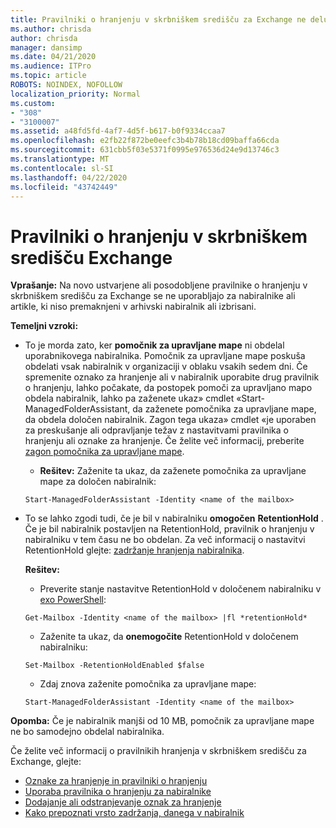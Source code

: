 ```yaml
---
title: Pravilniki o hranjenju v skrbniškem središču za Exchange ne delujejo
ms.author: chrisda
author: chrisda
manager: dansimp
ms.date: 04/21/2020
ms.audience: ITPro
ms.topic: article
ROBOTS: NOINDEX, NOFOLLOW
localization_priority: Normal
ms.custom:
- "308"
- "3100007"
ms.assetid: a48fd5fd-4af7-4d5f-b617-b0f9334ccaa7
ms.openlocfilehash: e2fb22f872be0eefc3b4b78b18cd09baffa66cda
ms.sourcegitcommit: 631cbb5f03e5371f0995e976536d24e9d13746c3
ms.translationtype: MT
ms.contentlocale: sl-SI
ms.lasthandoff: 04/22/2020
ms.locfileid: "43742449"
---
```

# <a name="retention-policies-in-exchange-admin-center"></a>Pravilniki o hranjenju v skrbniškem središču Exchange

 **Vprašanje:** Na novo ustvarjene ali posodobljene pravilnike o hranjenju v skrbniškem središču za Exchange se ne uporabljajo za nabiralnike ali artikle, ki niso premaknjeni v arhivski nabiralnik ali izbrisani. 
  
 **Temeljni vzroki:**
  
- To je morda zato, ker **pomočnik za upravljane mape** ni obdelal uporabnikovega nabiralnika. Pomočnik za upravljane mape poskuša obdelati vsak nabiralnik v organizaciji v oblaku vsakih sedem dni. Če spremenite oznako za hranjenje ali v nabiralnik uporabite drug pravilnik o hranjenju, lahko počakate, da postopek pomoči za upravljano mapo obdela nabiralnik, lahko pa zaženete ukaz» cmdlet «Start-ManagedFolderAssistant, da zaženete pomočnika za upravljane mape, da obdela določen nabiralnik. Zagon tega ukaza» cmdlet «je uporaben za preskušanje ali odpravljanje težav z nastavitvami pravilnika o hranjenju ali oznake za hranjenje. Če želite več informacij, preberite [zagon pomočnika za upravljane mape](https://msdn.microsoft.com/library/gg271153%28v=exchsrvcs.149%29.aspx#managedfolderassist).
    
  - **Rešitev:** Zaženite ta ukaz, da zaženete pomočnika za upravljane mape za določen nabiralnik:
    
  ```
  Start-ManagedFolderAssistant -Identity <name of the mailbox>
  ```

- To se lahko zgodi tudi, če je bil v nabiralniku **omogočen** **RetentionHold** . Če je bil nabiralnik postavljen na RetentionHold, pravilnik o hranjenju v nabiralniku v tem času ne bo obdelan. Za več informacij o nastavitvi RetentionHold glejte: [zadržanje hranjenja nabiralnika](https://docs.microsoft.com/exchange/security-and-compliance/messaging-records-management/mailbox-retention-hold).
    
    **Rešitev:**
    
  - Preverite stanje nastavitve RetentionHold v določenem nabiralniku v [exo PowerShell](https://docs.microsoft.com/powershell/exchange/exchange-online/connect-to-exchange-online-powershell/connect-to-exchange-online-powershell?view=exchange-ps):
    
  ```
  Get-Mailbox -Identity <name of the mailbox> |fl *retentionHold*
  ```

  - Zaženite ta ukaz, da **onemogočite** RetentionHold v določenem nabiralniku:
    
  ```
  Set-Mailbox -RetentionHoldEnabled $false
  ```

  - Zdaj znova zaženite pomočnika za upravljane mape:
    
  ```
  Start-ManagedFolderAssistant -Identity <name of the mailbox>
  ```

 **Opomba:** Če je nabiralnik manjši od 10 MB, pomočnik za upravljane mape ne bo samodejno obdelal nabiralnika.
 
Če želite več informacij o pravilnikih hranjenja v skrbniškem središču za Exchange, glejte:
- [Oznake za hranjenje in pravilniki o hranjenju](https://docs.microsoft.com/exchange/security-and-compliance/messaging-records-management/retention-tags-and-policies)
- [Uporaba pravilnika o hranjenju za nabiralnike](https://docs.microsoft.com/exchange/security-and-compliance/messaging-records-management/apply-retention-policy)
- [Dodajanje ali odstranjevanje oznak za hranjenje](https://docs.microsoft.com/exchange/security-and-compliance/messaging-records-management/add-or-remove-retention-tags)
- [Kako prepoznati vrsto zadržanja, danega v nabiralnik](https://docs.microsoft.com/office365/securitycompliance/identify-a-hold-on-an-exchange-online-mailbox)
